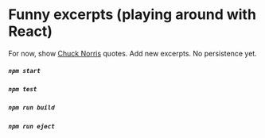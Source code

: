 # Funny excerpts (playing around with React)
For now, show [Chuck Norris](https://www.icndb.com/) quotes. Add new excerpts. No persistence yet.

##### `npm start`
##### `npm test`
##### `npm run build`
##### `npm run eject`
